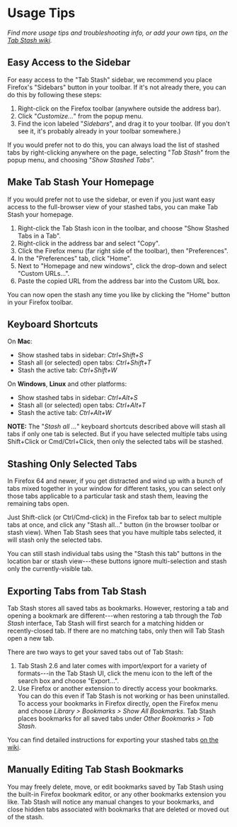 # Usage Tips

_Find more usage tips and troubleshooting info, or add your own tips, on the
[Tab Stash wiki][wiki]._

[wiki]: https://github.com/josh-berry/tab-stash/wiki

## Easy Access to the Sidebar

For easy access to the "Tab Stash" sidebar, we recommend you place Firefox's
"Sidebars" button in your toolbar. If it's not already there, you can do this
by following these steps:

1. Right-click on the Firefox toolbar (anywhere outside the address bar).
2. Click "_Customize..._" from the popup menu.
3. Find the icon labeled "_Sidebars_", and drag it to your toolbar. (If you
   don't see it, it's probably already in your toolbar somewhere.)

If you would prefer not to do this, you can always load the list of stashed tabs
by right-clicking anywhere on the page, selecting "_Tab Stash_" from the popup
menu, and choosing "_Show Stashed Tabs_".

## Make Tab Stash Your Homepage

If you would prefer not to use the sidebar, or even if you just want easy access
to the full-browser view of your stashed tabs, you can make Tab Stash your
homepage.

1. Right-click the Tab Stash icon in the toolbar, and choose "Show Stashed Tabs
   in a Tab".
2. Right-click in the address bar and select "Copy".
3. Click the Firefox menu (far right side of the toolbar), then "Preferences".
4. In the "Preferences" tab, click "Home".
5. Next to "Homepage and new windows", click the drop-down and select "Custom
   URLs...".
6. Paste the copied URL from the address bar into the Custom URL box.

You can now open the stash any time you like by clicking the "Home" button in
your Firefox toolbar.

## Keyboard Shortcuts

On **Mac**:

- Show stashed tabs in sidebar: _Ctrl+Shift+S_
- Stash all (or selected) open tabs: _Ctrl+Shift+T_
- Stash the active tab: _Ctrl+Shift+W_

On **Windows**, **Linux** and other platforms:

- Show stashed tabs in sidebar: _Ctrl+Alt+S_
- Stash all (or selected) open tabs: _Ctrl+Alt+T_
- Stash the active tab: _Ctrl+Alt+W_

**NOTE:** The "_Stash all ..._" keyboard shortcuts described above will stash
all tabs if only one tab is selected. But if you have selected multiple tabs
using Shift+Click or Cmd/Ctrl+Click, then only the selected tabs will be
stashed.

## Stashing Only Selected Tabs

In Firefox 64 and newer, if you get distracted and wind up with a bunch of tabs
mixed together in your window for different tasks, you can select only those
tabs applicable to a particular task and stash them, leaving the remaining tabs
open.

Just Shift-click (or Ctrl/Cmd-click) in the Firefox tab bar to select multiple
tabs at once, and click any "Stash all..." button (in the browser toolbar or
stash view). When Tab Stash sees that you have multiple tabs selected, it will
stash only the selected tabs.

You can still stash individual tabs using the "Stash this tab" buttons in the
location bar or stash view---these buttons ignore multi-selection and stash only
the currently-visible tab.

## Exporting Tabs from Tab Stash

Tab Stash stores all saved tabs as bookmarks. However, restoring a tab and
opening a bookmark are different---when restoring a tab through the _Tab Stash_
interface, Tab Stash will first search for a matching hidden or recently-closed
tab. If there are no matching tabs, only then will Tab Stash open a new tab.

There are two ways to get your saved tabs out of Tab Stash:

1. Tab Stash 2.6 and later comes with import/export for a variety of
   formats---in the Tab Stash UI, click the menu icon to the left of the search
   box and choose "Export...".
2. Use Firefox or another extension to directly access your bookmarks. You can
   do this even if Tab Stash is not working or has been uninstalled. To access
   your bookmarks in Firefox directly, open the Firefox menu and choose
   _Library > Bookmarks > Show All Bookmarks_. Tab Stash places bookmarks for
   all saved tabs under _Other Bookmarks > Tab Stash_.

You can find detailed instructions for exporting your stashed tabs
[on the wiki][export].

[export]: https://github.com/josh-berry/tab-stash/wiki/Copying-Bookmarks-Out-of-Firefox

## Manually Editing Tab Stash Bookmarks

You may freely delete, move, or edit bookmarks saved by Tab Stash using the
built-in Firefox bookmark editor, or any other bookmarks extension you like.
Tab Stash will notice any manual changes to your bookmarks, and close hidden
tabs associated with bookmarks that are deleted or moved out of the stash.
